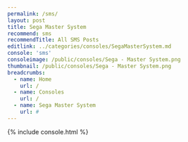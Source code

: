 ```yaml
---
permalink: /sms/
layout: post
title: Sega Master System
recommend: sms
recommendTitle: All SMS Posts
editlink: ../categories/consoles/SegaMasterSystem.md
console: 'sms'
consoleimage: /public/consoles/Sega - Master System.png
thumbnail: /public/consoles/Sega - Master System.png
breadcrumbs:
  - name: Home
    url: /
  - name: Consoles
    url: /
  - name: Sega Master System
    url: #
---
```


{% include console.html %}
